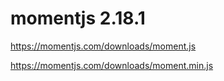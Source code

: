 # momentjs 2.18.1



https://momentjs.com/downloads/moment.js


https://momentjs.com/downloads/moment.min.js


